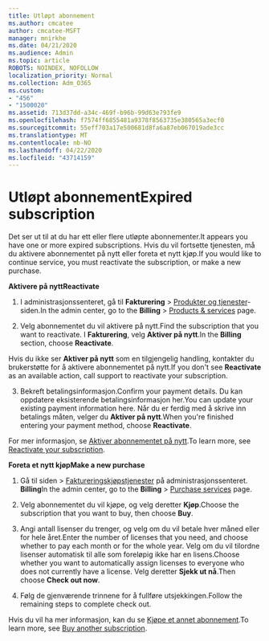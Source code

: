```yaml
---
title: Utløpt abonnement
ms.author: cmcatee
author: cmcatee-MSFT
manager: mnirkhe
ms.date: 04/21/2020
ms.audience: Admin
ms.topic: article
ROBOTS: NOINDEX, NOFOLLOW
localization_priority: Normal
ms.collection: Adm_O365
ms.custom:
- "456"
- "1500020"
ms.assetid: 713d37dd-a34c-469f-b96b-99d63e793fe9
ms.openlocfilehash: f7574ff6855481a9378f8563735e380565a3ecf0
ms.sourcegitcommit: 55eff703a17e500681d8fa6a87eb067019ade3cc
ms.translationtype: MT
ms.contentlocale: nb-NO
ms.lasthandoff: 04/22/2020
ms.locfileid: "43714159"
---
```

# <a name="expired-subscription"></a><span data-ttu-id="04e6f-102">Utløpt abonnement</span><span class="sxs-lookup"><span data-stu-id="04e6f-102">Expired subscription</span></span>

<span data-ttu-id="04e6f-103">Det ser ut til at du har ett eller flere utløpte abonnementer.</span><span class="sxs-lookup"><span data-stu-id="04e6f-103">It appears you have one or more expired subscriptions.</span></span> <span data-ttu-id="04e6f-104">Hvis du vil fortsette tjenesten, må du aktivere abonnementet på nytt eller foreta et nytt kjøp.</span><span class="sxs-lookup"><span data-stu-id="04e6f-104">If you would like to continue service, you must reactivate the subscription, or make a new purchase.</span></span>
  
<span data-ttu-id="04e6f-105">**Aktivere på nytt**</span><span class="sxs-lookup"><span data-stu-id="04e6f-105">**Reactivate**</span></span>
  
1. <span data-ttu-id="04e6f-106">I administrasjonssenteret, gå til **Fakturering** \> [Produkter og tjenester](https://go.microsoft.com/fwlink/p/?linkid=842054)-siden.</span><span class="sxs-lookup"><span data-stu-id="04e6f-106">In the admin center, go to the **Billing** \> [Products & services](https://go.microsoft.com/fwlink/p/?linkid=842054) page.</span></span>

2. <span data-ttu-id="04e6f-107">Velg abonnementet du vil aktivere på nytt.</span><span class="sxs-lookup"><span data-stu-id="04e6f-107">Find the subscription that you want to reactivate.</span></span> <span data-ttu-id="04e6f-108">I **Fakturering**, velg **Aktiver på nytt**.</span><span class="sxs-lookup"><span data-stu-id="04e6f-108">In the **Billing** section, choose **Reactivate**.</span></span>

<span data-ttu-id="04e6f-109">Hvis du ikke ser **Aktiver på nytt** som en tilgjengelig handling, kontakter du brukerstøtte for å aktivere abonnementet på nytt.</span><span class="sxs-lookup"><span data-stu-id="04e6f-109">If you don't see **Reactivate** as an available action, call support to reactivate your subscription.</span></span>

3. <span data-ttu-id="04e6f-110">Bekreft betalingsinformasjon.</span><span class="sxs-lookup"><span data-stu-id="04e6f-110">Confirm your payment details.</span></span> <span data-ttu-id="04e6f-111">Du kan oppdatere eksisterende betalingsinformasjon her.</span><span class="sxs-lookup"><span data-stu-id="04e6f-111">You can update your existing payment information here.</span></span> <span data-ttu-id="04e6f-112">Når du er ferdig med å skrive inn betalings måten, velger du **Aktiver på nytt**.</span><span class="sxs-lookup"><span data-stu-id="04e6f-112">When you're finished entering your payment method, choose **Reactivate**.</span></span>

<span data-ttu-id="04e6f-113">For mer informasjon, se [Aktiver abonnementet på nytt](https://docs.microsoft.com/office365/admin/subscriptions-and-billing/reactivate-your-subscription).</span><span class="sxs-lookup"><span data-stu-id="04e6f-113">To learn more, see [Reactivate your subscription](https://docs.microsoft.com/office365/admin/subscriptions-and-billing/reactivate-your-subscription).</span></span>

<span data-ttu-id="04e6f-114">**Foreta et nytt kjøp**</span><span class="sxs-lookup"><span data-stu-id="04e6f-114">**Make a new purchase**</span></span>
  
1. <span data-ttu-id="04e6f-115">Gå til siden \> [Faktureringskjøpstjenester](https://go.microsoft.com/fwlink/p/?linkid=868433) på administrasjonssenteret. **Billing**</span><span class="sxs-lookup"><span data-stu-id="04e6f-115">In the admin center, go to the **Billing** \> [Purchase services](https://go.microsoft.com/fwlink/p/?linkid=868433) page.</span></span>

2. <span data-ttu-id="04e6f-116">Velg abonnementet du vil kjøpe, og velg deretter **Kjøp**.</span><span class="sxs-lookup"><span data-stu-id="04e6f-116">Choose the subscription that you want to buy, then choose **Buy**.</span></span>

3. <span data-ttu-id="04e6f-117">Angi antall lisenser du trenger, og velg om du vil betale hver måned eller for hele året.</span><span class="sxs-lookup"><span data-stu-id="04e6f-117">Enter the number of licenses that you need, and choose whether to pay each month or for the whole year.</span></span> <span data-ttu-id="04e6f-118">Velg om du vil tilordne lisenser automatisk til alle som foreløpig ikke har en lisens.</span><span class="sxs-lookup"><span data-stu-id="04e6f-118">Choose whether you want to automatically assign licenses to everyone who does not currently have a license.</span></span> <span data-ttu-id="04e6f-119">Velg deretter **Sjekk ut nå**.</span><span class="sxs-lookup"><span data-stu-id="04e6f-119">Then choose **Check out now**.</span></span>

4. <span data-ttu-id="04e6f-120">Følg de gjenværende trinnene for å fullføre utsjekkingen.</span><span class="sxs-lookup"><span data-stu-id="04e6f-120">Follow the remaining steps to complete check out.</span></span>

<span data-ttu-id="04e6f-121">Hvis du vil ha mer informasjon, kan du se [Kjøpe et annet abonnement](https://docs.microsoft.com/office365/admin/subscriptions-and-billing/buy-another-subscription).</span><span class="sxs-lookup"><span data-stu-id="04e6f-121">To learn more, see [Buy another subscription](https://docs.microsoft.com/office365/admin/subscriptions-and-billing/buy-another-subscription).</span></span>